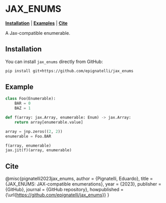 # JAX_ENUMS

**[Installation](#installation)** | **[Examples](#example)** | **[Cite](#cite)**

A Jax-compatible enumerable.



## Installation
You can install `jax_enums` directly from GitHub:

```sh
pip install git+https://github.com/epignatelli/jax_enums
```

## Example
```python
class Foo(Enumerable):
    BAR = 0
    BAZ = 1

def f(array: jax.Array, enumerable: Enum) -> jax.Array:
    return array[enumerable.value]

array = jnp.zeros((2, 2))
enumerable = Foo.BAR

f(array, enumerable)
jax.jit(f)(array, enumerable)
```

## Cite
@misc{pignatelli2023jax_enums,
  author = {Pignatelli, Eduardo},
  title = {JAX_ENUMS: JAX-compatible enumerations},
  year = {2023},
  publisher = {GitHub},
  journal = {GitHub repository},
  howpublished = {\url{https://github.com/epignatelli/jax_enums}}
  }
